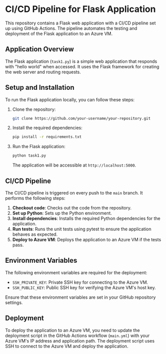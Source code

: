 # CI/CD Pipeline for Flask Application

This repository contains a Flask web application with a CI/CD pipeline set up using GitHub Actions. The pipeline automates the testing and deployment of the Flask application to an Azure VM.

## Application Overview

The Flask application (`task1.py`) is a simple web application that responds with "hello world" when accessed. It uses the Flask framework for creating the web server and routing requests.

## Setup and Installation

To run the Flask application locally, you can follow these steps:

1. Clone the repository:

   ```bash
   git clone https://github.com/your-username/your-repository.git
   ```

2. Install the required dependencies:

   ```bash
   pip install -r requirements.txt
   ```

3. Run the Flask application:

   ```bash
   python task1.py
   ```

   The application will be accessible at `http://localhost:5000`.

## CI/CD Pipeline

The CI/CD pipeline is triggered on every push to the `main` branch. It performs the following steps:

1. **Checkout code**: Checks out the code from the repository.
2. **Set up Python**: Sets up the Python environment.
3. **Install dependencies**: Installs the required Python dependencies for the application.
4. **Run tests**: Runs the unit tests using pytest to ensure the application behaves as expected.
5. **Deploy to Azure VM**: Deploys the application to an Azure VM if the tests pass.

## Environment Variables

The following environment variables are required for the deployment:

- `SSH_PRIVATE_KEY`: Private SSH key for connecting to the Azure VM.
- `SSH_PUBLIC_KEY`: Public SSH key for verifying the Azure VM's host key.

Ensure that these environment variables are set in your GitHub repository settings.

## Deployment

To deploy the application to an Azure VM, you need to update the deployment script in the GitHub Actions workflow (`main.yml`) with your Azure VM's IP address and application path. The deployment script uses SSH to connect to the Azure VM and deploy the application.


